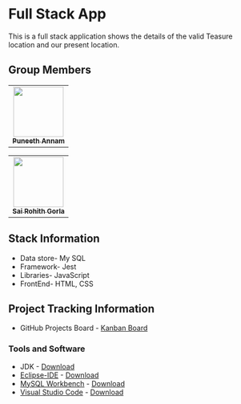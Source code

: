# Full Stack App
This is a full stack application shows the details of the valid Teasure location and our present location.

## Group Members

<table>
  <tr>
    <td align="center"><a href="https://github.com/Puneeth159"><img src="https://avatars.githubusercontent.com/u/60018781?s=460&u=eead3b33a4143e52a8c4b931359c2c69d0138fa5&v=4" width="100px;" alt=""/><br /><sub><b>Puneeth Annam</b></sub></a><br /><a href="https://github.com/Puneeth159" title="Code"></a></td>
 </table>

<table>
  <tr>
    <td align="center"><a href="https://github.com/SaiGorla"><img src="https://avatars.githubusercontent.com/u/41150392?s=460&u=a16092ba3d43983167f66442ef1f07425bfecfc3&v=4" width="100px;" alt=""/><br /><sub><b>Sai Rohith Gorla</b></sub></a><br /><a href="https://github.com/SaiGorla" title="Code"></a></td>
 </table>
 
## Stack Information

- Data store- My SQL
- Framework- Jest
- Libraries- JavaScript
- FrontEnd- HTML, CSS

## Project Tracking Information

- GitHub Projects Board - [Kanban Board](https://github.com/Puneeth159/fsa-group-7/projects/1?add_cards_query=is%3Aopen)

### Tools and Software
* JDK - [Download](https://adoptopenjdk.net/)
* [Eclipse-IDE](https://www.eclipse.org/ide/) - [Download](https://www.eclipse.org/downloads/)
* [MySQL Workbench](https://www.mysql.com/products/workbench/) - [Download](https://www.mysql.com/downloads/)
* [Visual Studio Code](https://code.visualstudio.com/) - [Download](https://code.visualstudio.com/Download)

